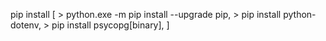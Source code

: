 pip install [
    > python.exe -m pip install --upgrade pip,
    > pip install python-dotenv,
    > pip install psycopg[binary],
]